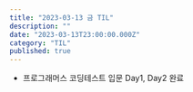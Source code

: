 ```yaml
---
title: "2023-03-13 금 TIL"
description: ""
date: "2023-03-13T23:00:00.000Z"
category: "TIL"
published: true
---
```


- 프로그래머스 코딩테스트 입문 Day1, Day2 완료
